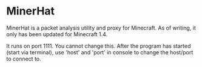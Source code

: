MinerHat
========

MinerHat is a packet analysis utility and proxy for Minecraft. As of writing,
it only has been updated for Minecraft 1.4.

It runs on port 1111. You cannot change this. After the program has
started (start via terminal), use 'host' and 'port' in console to change
the host/port to connect to.